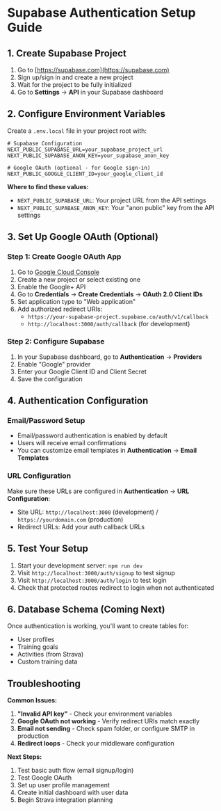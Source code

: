 # Supabase Authentication Setup Guide

## 1. Create Supabase Project

1. Go to [https://supabase.com](https://supabase.com)
2. Sign up/sign in and create a new project
3. Wait for the project to be fully initialized
4. Go to **Settings** → **API** in your Supabase dashboard

## 2. Configure Environment Variables

Create a `.env.local` file in your project root with:

```env
# Supabase Configuration
NEXT_PUBLIC_SUPABASE_URL=your_supabase_project_url
NEXT_PUBLIC_SUPABASE_ANON_KEY=your_supabase_anon_key

# Google OAuth (optional - for Google sign-in)
NEXT_PUBLIC_GOOGLE_CLIENT_ID=your_google_client_id
```

**Where to find these values:**

- `NEXT_PUBLIC_SUPABASE_URL`: Your project URL from the API settings
- `NEXT_PUBLIC_SUPABASE_ANON_KEY`: Your "anon public" key from the API settings

## 3. Set Up Google OAuth (Optional)

### Step 1: Create Google OAuth App

1. Go to [Google Cloud Console](https://console.cloud.google.com/)
2. Create a new project or select existing one
3. Enable the Google+ API
4. Go to **Credentials** → **Create Credentials** → **OAuth 2.0 Client IDs**
5. Set application type to "Web application"
6. Add authorized redirect URIs:
   - `https://your-supabase-project.supabase.co/auth/v1/callback`
   - `http://localhost:3000/auth/callback` (for development)

### Step 2: Configure Supabase

1. In your Supabase dashboard, go to **Authentication** → **Providers**
2. Enable "Google" provider
3. Enter your Google Client ID and Client Secret
4. Save the configuration

## 4. Authentication Configuration

### Email/Password Setup

- Email/password authentication is enabled by default
- Users will receive email confirmations
- You can customize email templates in **Authentication** → **Email Templates**

### URL Configuration

Make sure these URLs are configured in **Authentication** → **URL Configuration**:

- Site URL: `http://localhost:3000` (development) / `https://yourdomain.com` (production)
- Redirect URLs: Add your auth callback URLs

## 5. Test Your Setup

1. Start your development server: `npm run dev`
2. Visit `http://localhost:3000/auth/signup` to test signup
3. Visit `http://localhost:3000/auth/login` to test login
4. Check that protected routes redirect to login when not authenticated

## 6. Database Schema (Coming Next)

Once authentication is working, you'll want to create tables for:

- User profiles
- Training goals
- Activities (from Strava)
- Custom training data

## Troubleshooting

**Common Issues:**

1. **"Invalid API key"** - Check your environment variables
2. **Google OAuth not working** - Verify redirect URIs match exactly
3. **Email not sending** - Check spam folder, or configure SMTP in production
4. **Redirect loops** - Check your middleware configuration

**Next Steps:**

1. Test basic auth flow (email signup/login)
2. Test Google OAuth
3. Set up user profile management
4. Create initial dashboard with user data
5. Begin Strava integration planning
